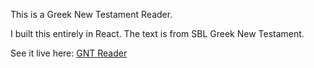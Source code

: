 This is a Greek New Testament Reader.

I built this entirely in React. The text is from SBL Greek New Testament.

See it live here:
[GNT Reader](https://adelphos.github.io/gntreader/index.html)
